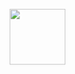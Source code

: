 <p align='center'><img style="height:100px;width:100px" src="icon.IMG_20230427_083001_026.jpg" ></p>
